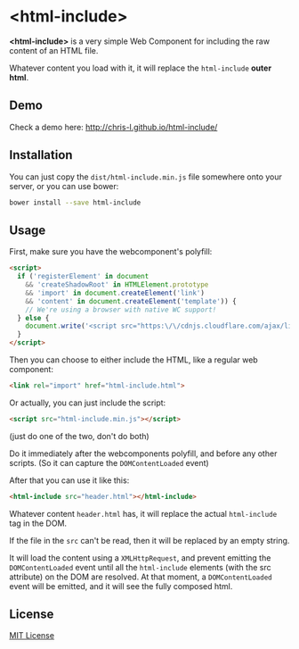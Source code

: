 # &lt;html-include&gt;


**&lt;html-include&gt;** is a very simple Web Component for including the raw content of an HTML file.

Whatever content you load with it, it will replace the `html-include` **outer html**.

## Demo

Check a demo here: http://chris-l.github.io/html-include/

## Installation

You can just copy the `dist/html-include.min.js` file somewhere onto your server, or you can use bower:

```bash
bower install --save html-include
```

## Usage

First, make sure you have the webcomponent's polyfill:

```html
<script>
  if ('registerElement' in document
    && 'createShadowRoot' in HTMLElement.prototype
    && 'import' in document.createElement('link')
    && 'content' in document.createElement('template')) {
    // We're using a browser with native WC support!
  } else {
    document.write('<script src="https:\/\/cdnjs.cloudflare.com/ajax/libs/webcomponentsjs/0.7.5/webcomponents.min.js"><\/script>')
  }
</script>
```

Then you can choose to either include the HTML, like a regular web component:

```html
<link rel="import" href="html-include.html">
```

Or actually, you can just include the script:

```html
<script src="html-include.min.js"></script>
```

(just do one of the two, don't do both)

Do it immediately after the webcomponents polyfill, and before any other scripts. (So it can capture the `DOMContentLoaded` event)

After that you can use it like this:

```html
<html-include src="header.html"></html-include>
```

Whatever content `header.html` has, it will replace the actual `html-include` tag in the DOM.

If the file in the `src` can't be read, then it will be replaced by an empty string.

It will load the content using a `XMLHttpRequest`, and prevent emitting the `DOMContentLoaded` event until all the `html-include` elements (with the src attribute) on the DOM are resolved.
At that moment, a `DOMContentLoaded` event will be emitted, and it will see the fully composed html.

## License

[MIT License](http://opensource.org/licenses/MIT)
